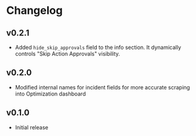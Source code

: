 # Changelog

## v0.2.1

- Added `hide_skip_approvals` field to the info section. It dynamically controls "Skip Action Approvals" visibility.

## v0.2.0

- Modified internal names for incident fields for more accurate scraping into Optimization dashboard

## v0.1.0

- Initial release
